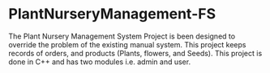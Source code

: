 # PlantNurseryManagement-FS
The Plant Nursery Management System Project is been designed to override the problem of the existing manual system. This project keeps records of orders, and products (Plants, flowers, and Seeds). This project is done in C++ and has two modules i.e. admin and user.
